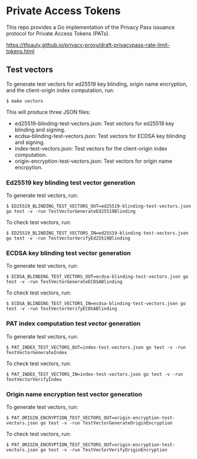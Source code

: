 # Private Access Tokens

This repo provides a Go implementation of the Privacy Pass issuance protocol for Private Access Tokens (PATs).

https://tfpauly.github.io/privacy-proxy/draft-privacypass-rate-limit-tokens.html

## Test vectors

To generate test vectors for ed25519 key blinding, origin name encryption, and the client-origin index computation, run:

```
$ make vectors
```

This will produce three JSON files:

- ed25519-blinding-test-vectors.json: Test vectors for ed25519 key blinding and signing.
- ecdsa-blinding-test-vectors.json: Test vectors for ECDSA key blinding and signing.
- index-test-vectors.json: Test vectors for the client-origin index computation.
- origin-encryption-test-vectors.json: Test vectors for origin name encrpytion.

### Ed25519 key blinding test vector generation

To generate test vectors, run:

```
$ ED25519_BLINDING_TEST_VECTORS_OUT=ed25519-blinding-test-vectors.json go test -v -run TestVectorGenerateEd25519Blinding
```

To check test vectors, run:

```
$ ED25519_BLINDING_TEST_VECTORS_IN=ed25519-blinding-test-vectors.json go test -v -run TestVectorVerifyEd25519Blinding
```

### ECDSA key blinding test vector generation

To generate test vectors, run:

```
$ ECDSA_BLINDING_TEST_VECTORS_OUT=ecdsa-blinding-test-vectors.json go test -v -run TestVectorGenerateECDSABlinding
```

To check test vectors, run:

```
$ ECDSA_BLINDING_TEST_VECTORS_IN=ecdsa-blinding-test-vectors.json go test -v -run TestVectorVerifyECDSABlinding
```

### PAT index computation test vector generation

To generate test vectors, run:

```
$ PAT_INDEX_TEST_VECTORS_OUT=index-test-vectors.json go test -v -run TestVectorGenerateIndex
```

To check test vectors, run:

```
$ PAT_INDEX_TEST_VECTORS_IN=index-test-vectors.json go test -v -run TestVectorVerifyIndex
```

### Origin name encryption test vector generation

To generate test vectors, run:

```
$ PAT_ORIGIN_ENCRYPTION_TEST_VECTORS_OUT=origin-encryption-test-vectors.json go test -v -run TestVectorGenerateOriginEncryption
```

To check test vectors, run:

```
$ PAT_ORIGIN_ENCRYPTION_TEST_VECTORS_OUT=origin-encryption-test-vectors.json go test -v -run TestVectorVerifyOriginEncryption
```